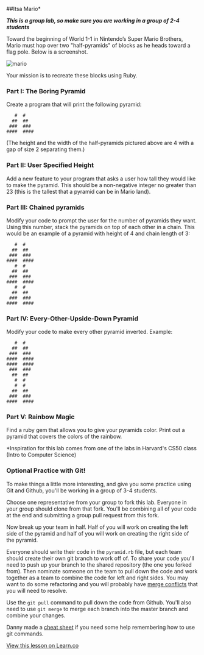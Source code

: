 ##Itsa Mario*

***This is a group lab, so make sure you are working in a group of 2-4 students***

Toward the beginning of World 1-1 in Nintendo’s Super Mario Brothers, Mario must hop over two "half-pyramids" of blocks as he heads toward a flag pole. Below is a screenshot.

![mario](http://prog1.mprog.nl/course/20%20Problem%20sets/10%201%20-%20Mario/pset13.png)

Your mission is to recreate these blocks using Ruby. 

### Part I: The Boring Pyramid
Create a program that will print the following pyramid:

```
   #  #
  ##  ##
 ###  ###
####  ####
```

(The height and the width of the half-pyramids pictured above are 4 with a gap of size 2 separating them.) 

### Part II: User Specified Height

Add a new feature to your program that asks a user how tall they would like to make the pyramid. This should be a non-negative integer no greater than 23 (this is the tallest that a pyramid can be in Mario land).

### Part III: Chained pyramids

Modify your code to prompt the user for the number of pyramids they want. Using this number, stack the pyramids on top of each other in a chain. This would be an example of a pyramid with height of 4 and chain length of 3:
```
   #  #
  ##  ##
 ###  ###
####  ####
   #  #
  ##  ##
 ###  ###
####  ####
   #  #
  ##  ##
 ###  ###
####  ####
```
### Part IV: Every-Other-Upside-Down Pyramid
Modify your code to make every other pyramid inverted. Example:
```
   #  #
  ##  ##
 ###  ###
####  ####
####  ####
 ###  ###
  ##  ##
   #  #
   #  #
  ##  ##
 ###  ###
####  ####
```

### Part V: Rainbow Magic
Find a ruby gem that allows you to give your pyramids color. Print out a pyramid that covers the colors of the rainbow.

*Inspiration for this lab comes from one of the labs in Harvard's CS50 class (Intro to Computer Science)

### Optional Practice with Git!
To make things a little more interesting, and give you some practice using Git and Github, you'll be working in a group of 3-4 students. 

Choose one representative from your group to fork this lab. Everyone in your group should clone from that fork. You'll be combining all of your code at the end and submitting a group pull request from this fork. 

Now break up your team in half. Half of you will work on creating the left side of the pyramid and half of you will work on creating the right side of the pyramid. 

Everyone should write their code in the `pyramid.rb` file, but each team should create their own git branch to work off of. To share your code you'll need to push up your branch to the shared repository (the one you forked from). Then nominate someone on the team to pull down the code and work together as a team to combine the code for left and right sides. You may want to do some refactoring and you will probably have [merge conflicts](https://help.github.com/articles/resolving-a-merge-conflict-from-the-command-line/) that you will need to resolve. 

Use the `git pull` command to pull down the code from Github. You'll also need to use `git merge` to merge each branch into the master branch and combine your changes. 

Danny made a [cheat sheet](https://gist.github.com/dfenjves/6c3832ae7c9d1cf504f2) if you need some help remembering how to use git commands. 


<a href='https://learn.co/lessons/hs-mario-stretch-lab' data-visibility='hidden'>View this lesson on Learn.co</a>
